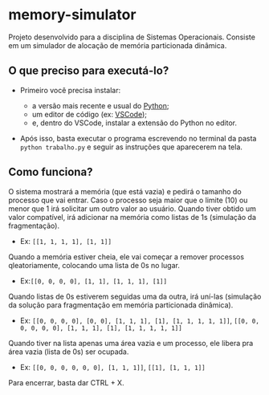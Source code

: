# memory-simulator
Projeto desenvolvido para a disciplina de Sistemas Operacionais. 
Consiste em um simulador de alocação de memória particionada dinâmica.

## O que preciso para executá-lo?

  * Primeiro você precisa instalar:
    * a versão mais recente e usual do [Python](https://www.python.org/downloads/);
    * um editor de código (ex: [VSCode](https://code.visualstudio.com/));
    * e, dentro do VSCode, instalar a extensão do Python no editor.
  
  * Após isso, basta executar o programa escrevendo no terminal da pasta `python trabalho.py` e seguir as instruções que aparecerem na tela.

## Como funciona?

  O sistema mostrará a memória (que está vazia) e pedirá o tamanho do processo que vai entrar.
  Caso o processo seja maior que o limite (10) ou menor que 1 irá solicitar um outro valor ao usuário.
  Quando tiver obtido um valor compatível, irá adicionar na memória como listas de 1s (simulação da fragmentação). 
  * Ex: `[[1, 1, 1, 1], [1, 1]]`
  
  Quando a memória estiver cheia, ele vai começar a remover processos qleatoriamente, colocando uma lista de 0s no lugar. 
  * Ex:`[[0, 0, 0, 0], [1, 1], [1, 1, 1], [1]]`
  
  Quando listas de 0s estiverem seguidas uma da outra, irá uní-las (simulação da solução para fragmentação em memória particionada dinâmica). 
  * Ex: `[[0, 0, 0, 0], [0, 0], [1, 1, 1], [1], [1, 1, 1, 1, 1]]`, `[[0, 0, 0, 0, 0, 0], [1, 1, 1], [1], [1, 1, 1, 1, 1]]`
  
  Quando tiver na lista apenas uma área vazia e um processo, ele libera pra área vazia (lista de 0s) ser ocupada.
  * Ex: `[[0, 0, 0, 0, 0, 0], [1, 1, 1]]`, `[[1], [1, 1, 1]]`
  
  Para encerrar, basta dar CTRL + X.
